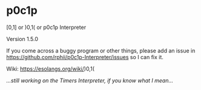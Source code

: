 # p0c1p

\[0,1\] or )0,1( or p0c1p Interpreter

Version 1.5.0

If you come across a buggy program or other things, please add an issue in https://github.com/rphii/p0c1p-Interpreter/issues so I can fix it.

Wiki: https://esolangs.org/wiki/)0,1(

_...still working on the Timers Interpreter, if you know what I mean..._
